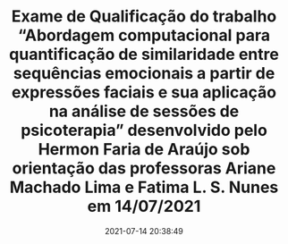 ---
id: 17850897875613342
title: Exame de Qualificação do trabalho “Abordagem computacional para quantificação de similaridade entre sequências emocionais a partir de expressões faciais e sua aplicação na análise de sessões de psicoterapia” desenvolvido pelo Hermon Faria de Araújo sob orientação das professoras Ariane Machado Lima e Fatima L. S. Nunes em 14/07/2021 #teamLApIS #PPgSI #EACH #USP
redirect_to: https://www.instagram.com/p/CRUkB8-r42L/
date: 2021-07-14 20:38:49
thumb: img/posts/2021-07-14 20-38-49.jpg
---